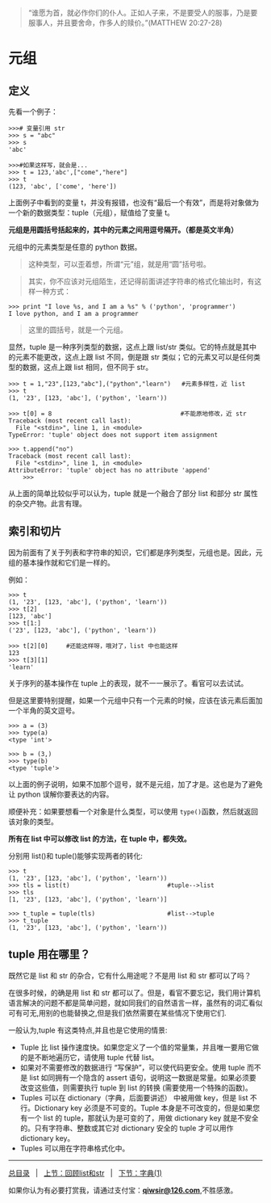 >“谁愿为首，就必作你们的仆人。正如人子来，不是要受人的服事，乃是要服事人，并且要舍命，作多人的赎价。”(MATTHEW 20:27-28)

# 元组

## 定义

先看一个例子：

    >>># 变量引用 str
    >>> s = "abc"
    >>> s
    'abc'

    >>>#如果这样写，就会是...
    >>> t = 123,'abc',["come","here"]
    >>> t
    (123, 'abc', ['come', 'here'])

上面例子中看到的变量 t，并没有报错，也没有“最后一个有效”，而是将对象做为一个新的数据类型：tuple（元组），赋值给了变量 t。

**元组是用圆括号括起来的，其中的元素之间用逗号隔开。（都是英文半角）**

元组中的元素类型是任意的 python 数据。

>这种类型，可以歪着想，所谓“元”组，就是用“圆”括号啦。

>其实，你不应该对元组陌生，还记得前面讲述字符串的格式化输出时，有这样一种方式：

    >>> print "I love %s, and I am a %s" % ('python', 'programmer')
    I love python, and I am a programmer

>这里的圆括号，就是一个元组。

显然，tuple 是一种序列类型的数据，这点上跟 list/str 类似。它的特点就是其中的元素不能更改，这点上跟 list 不同，倒是跟 str 类似；它的元素又可以是任何类型的数据，这点上跟 list 相同，但不同于 str。

    >>> t = 1,"23",[123,"abc"],("python","learn")   #元素多样性，近 list
    >>> t
    (1, '23', [123, 'abc'], ('python', 'learn'))

    >>> t[0] = 8　                                  #不能原地修改，近 str
    Traceback (most recent call last):
      File "<stdin>", line 1, in <module>
    TypeError: 'tuple' object does not support item assignment

    >>> t.append("no")  
    Traceback (most recent call last):
      File "<stdin>", line 1, in <module>
    AttributeError: 'tuple' object has no attribute 'append'
        >>> 

从上面的简单比较似乎可以认为，tuple 就是一个融合了部分 list 和部分 str 属性的杂交产物。此言有理。

## 索引和切片

因为前面有了关于列表和字符串的知识，它们都是序列类型，元组也是。因此，元组的基本操作就和它们是一样的。

例如：

    >>> t
    (1, '23', [123, 'abc'], ('python', 'learn'))
    >>> t[2]
    [123, 'abc']
    >>> t[1:]
    ('23', [123, 'abc'], ('python', 'learn'))
    
    >>> t[2][0]     #还能这样呀，哦对了，list 中也能这样
    123
    >>> t[3][1]
    'learn'

关于序列的基本操作在 tuple 上的表现，就不一一展示了。看官可以去试试。

但是这里要特别提醒，如果一个元组中只有一个元素的时候，应该在该元素后面加一个半角的英文逗号。

    >>> a = (3)
    >>> type(a)
    <type 'int'>
    
    >>> b = (3,)
    >>> type(b)
    <type 'tuple'>

以上面的例子说明，如果不加那个逗号，就不是元组，加了才是。这也是为了避免让 python 误解你要表达的内容。

顺便补充：如果要想看一个对象是什么类型，可以使用 `type()`函数，然后就返回该对象的类型。

**所有在 list 中可以修改 list 的方法，在 tuple 中，都失效。**

分别用 list()和 tuple()能够实现两者的转化:

    >>> t         
    (1, '23', [123, 'abc'], ('python', 'learn'))
    >>> tls = list(t)                           #tuple-->list
    >>> tls
    [1, '23', [123, 'abc'], ('python', 'learn')]

    >>> t_tuple = tuple(tls)                    #list-->tuple
    >>> t_tuple
    (1, '23', [123, 'abc'], ('python', 'learn'))

## tuple 用在哪里？

既然它是 list 和 str 的杂合，它有什么用途呢？不是用 list 和 str 都可以了吗？

在很多时候，的确是用 list 和 str 都可以了。但是，看官不要忘记，我们用计算机语言解决的问题不都是简单问题，就如同我们的自然语言一样，虽然有的词汇看似可有可无,用别的也能替换之,但是我们依然需要在某些情况下使用它们.

一般认为,tuple 有这类特点,并且也是它使用的情景:

- Tuple 比 list 操作速度快。如果您定义了一个值的常量集，并且唯一要用它做的是不断地遍历它，请使用 tuple 代替 list。
- 如果对不需要修改的数据进行 “写保护”，可以使代码更安全。使用 tuple 而不是 list 如同拥有一个隐含的 assert 语句，说明这一数据是常量。如果必须要改变这些值，则需要执行 tuple 到 list 的转换 (需要使用一个特殊的函数)。
- Tuples 可以在 dictionary（字典，后面要讲述） 中被用做 key，但是 list 不行。Dictionary key 必须是不可变的。Tuple 本身是不可改变的，但是如果您有一个 list 的 tuple，那就认为是可变的了，用做 dictionary key 就是不安全的。只有字符串、整数或其它对 dictionary 安全的 tuple 才可以用作 dictionary key。
- Tuples 可以用在字符串格式化中。

------

[总目录](./index.md)&nbsp;&nbsp;&nbsp;|&nbsp;&nbsp;&nbsp;[上节：回顾list和str](./114.md)&nbsp;&nbsp;&nbsp;|&nbsp;&nbsp;&nbsp;[下节：字典(1)](./116.md)

如果你认为有必要打赏我，请通过支付宝：**qiwsir@126.com**,不胜感激。
